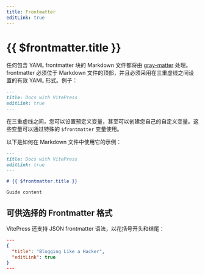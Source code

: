 ```yaml
---
title: Frontmatter
editLink: true
---
```

# {{ $frontmatter.title }}

任何包含 YAML frontmatter 块的 Markdown 文件都将由 [gray-matter](https://github.com/jonschlinkert/gray-matter) 处理。 frontmatter 必须位于 Markdown 文件的顶部，并且必须采用在三重虚线之间设置的有效 YAML 形式。例子：

```md
---
title: Docs with VitePress
editLink: true
---
```

在三重虚线之间，您可以设置预定义变量，甚至可以创建您自己的自定义变量。这些变量可以通过特殊的 `$frontmatter` 变量使用。

以下是如何在 Markdown 文件中使用它的示例：

```md
---
title: Docs with VitePress
editLink: true
---

# {{ $frontmatter.title }}

Guide content
```

## 可供选择的 Frontmatter 格式

VitePress 还支持 JSON frontmatter 语法，以花括号开头和结尾：

```json
---
{
  "title": "Blogging Like a Hacker",
  "editLink": true
}
---
```
